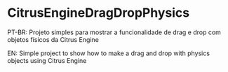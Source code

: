 CitrusEngineDragDropPhysics
===========================

PT-BR:
Projeto simples para mostrar a funcionalidade de drag e drop com objetos físicos da Citrus Engine


EN:
Simple project to show how to make a drag and drop with physics objects using Citrus Engine